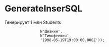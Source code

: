 # GenerateInserSQL
Генерирует 1 млн Students  

```INSERT INTO Students (FirstName, LastName, MiddleName, DateBirth) VALUES(N'Ашот', 
                N'Дианин', 
                N'Тимофеевич', 
                '1998-05-19T19:00:00.000Z'));
```
